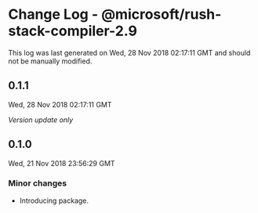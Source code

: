 # Change Log - @microsoft/rush-stack-compiler-2.9

This log was last generated on Wed, 28 Nov 2018 02:17:11 GMT and should not be manually modified.

## 0.1.1
Wed, 28 Nov 2018 02:17:11 GMT

*Version update only*

## 0.1.0
Wed, 21 Nov 2018 23:56:29 GMT

### Minor changes

- Introducing package.

